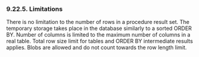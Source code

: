 <div id="proctablimits" class="section">

<div class="titlepage">

<div>

<div>

### 9.22.5. Limitations

</div>

</div>

</div>

There is no limitation to the number of rows in a procedure result set.
The temporary storage takes place in the database similarly to a sorted
ORDER BY. Number of columns is limited to the maximum number of columns
in a real table. Total row size limit for tables and ORDER BY
intermediate results applies. Blobs are allowed and do not count towards
the row length limit.

</div>
